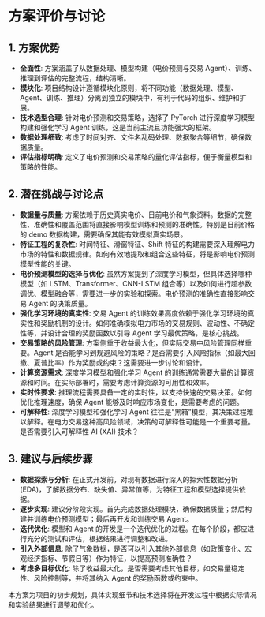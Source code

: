 # 方案评价与讨论

## 1. 方案优势

- **全面性**: 方案涵盖了从数据处理、模型构建（电价预测与交易 Agent）、训练、推理到评估的完整流程，结构清晰。
- **模块化**: 项目结构设计遵循模块化原则，将不同功能（数据处理、模型、Agent、训练、推理）分离到独立的模块中，有利于代码的组织、维护和扩展。
- **技术选型合理**: 针对电价预测和交易策略，选择了 PyTorch 进行深度学习模型构建和强化学习 Agent 训练，这是当前主流且功能强大的框架。
- **数据处理细致**: 考虑了时间对齐、文件名乱码处理、数据聚合等细节，确保数据质量。
- **评估指标明确**: 定义了电价预测和交易策略的量化评估指标，便于衡量模型和策略的性能。

## 2. 潜在挑战与讨论点

- **数据量与质量**: 方案依赖于历史真实电价、日前电价和气象资料。数据的完整性、准确性和覆盖范围将直接影响模型训练和预测的准确性。特别是日前价格的 demo 数据构建，需要确保其能有效模拟真实场景。
- **特征工程的复杂性**: 时间特征、滑窗特征、Shift 特征的构建需要深入理解电力市场的特性和数据规律。如何有效地提取和组合这些特征，将是影响电价预测模型性能的关键。
- **电价预测模型的选择与优化**: 虽然方案提到了深度学习模型，但具体选择哪种模型（如 LSTM、Transformer、CNN-LSTM 组合等）以及如何进行超参数调优、模型融合等，需要进一步的实验和探索。电价预测的准确性直接影响交易 Agent 的决策质量。
- **强化学习环境的真实性**: 交易 Agent 的训练效果高度依赖于强化学习环境的真实性和奖励机制的设计。如何准确模拟电力市场的交易规则、波动性、不确定性等，并设计合理的奖励函数以引导 Agent 学习最优策略，是核心挑战。
- **交易策略的风险管理**: 方案侧重于收益最大化，但实际交易中风险管理同样重要。Agent 是否能学习到规避风险的策略？是否需要引入风险指标（如最大回撤、夏普比率）作为奖励或约束？这需要进一步讨论和设计。
- **计算资源需求**: 深度学习模型和强化学习 Agent 的训练通常需要大量的计算资源和时间。在实际部署时，需要考虑计算资源的可用性和效率。
- **实时性要求**: 推理流程需要具备一定的实时性，以支持快速的交易决策。如何优化推理速度，确保 Agent 能够及时响应市场变化，是需要考虑的问题。
- **可解释性**: 深度学习模型和强化学习 Agent 往往是“黑箱”模型，其决策过程难以解释。在电力交易这种高风险领域，决策的可解释性可能是一个重要考量。是否需要引入可解释性 AI (XAI) 技术？

## 3. 建议与后续步骤

- **数据探索与分析**: 在正式开发前，对现有数据进行深入的探索性数据分析 (EDA)，了解数据分布、缺失值、异常值等，为特征工程和模型选择提供依据。
- **逐步实现**: 建议分阶段实现。首先完成数据处理模块，确保数据质量；然后构建并训练电价预测模型；最后再开发和训练交易 Agent。
- **迭代优化**: 模型和 Agent 的开发是一个迭代优化的过程。在每个阶段，都应进行充分的测试和评估，根据结果进行调整和改进。
- **引入外部信息**: 除了气象数据，是否可以引入其他外部信息（如政策变化、宏观经济指标、节假日等）作为特征，以提高预测准确性？
- **考虑多目标优化**: 除了收益最大化，是否需要考虑其他目标，如交易量稳定性、风险控制等，并将其纳入 Agent 的奖励函数或约束中。

本方案为项目的初步规划，具体实现细节和技术选择将在开发过程中根据实际情况和实验结果进行调整和优化。